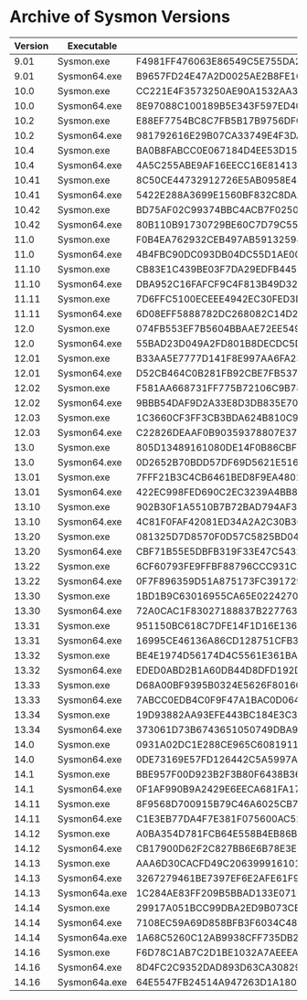 # Archive of Sysmon Versions

|Version|Executable|SHA256|VT URL|
|---|---|---|---|
| 9.01 | Sysmon.exe | F4981FF476063E86549C5E755DA2D4A80BB1A271D2EC9BB3A35582B4D35924DA | https://www.virustotal.com/gui/file/f4981ff476063e86549c5e755da2d4a80bb1a271d2ec9bb3a35582b4d35924da/detection |
| 9.01 | Sysmon64.exe | B9657FD24E47A2D0025AE2B8FE169A4CAF248C85CC1A11DC25241B6F61E44D55 | https://www.virustotal.com/gui/file/b9657fd24e47a2d0025ae2b8fe169a4caf248c85cc1a11dc25241b6f61e44d55/detection |
| 10.0 | Sysmon.exe | CC221E4F3573250AE90A1532AA3C4AB657E8711CA5B3A8E93B6B24A0E617E45F | https://www.virustotal.com/gui/file/cc221e4f3573250ae90a1532aa3c4ab657e8711ca5b3a8e93b6b24a0e617e45f/detection |
| 10.0 | Sysmon64.exe | 8E97088C100189B5E343F597ED40C4D9992972411FCC4922CFEA9DDB10FAB9B2 | https://www.virustotal.com/gui/file/8e97088c100189b5e343f597ed40c4d9992972411fcc4922cfea9ddb10fab9b2/detection |
| 10.2 | Sysmon.exe | E88EF7754BC8C7FB5B17B9756DF0895820F3CD6A182FDE7816C039346A4DC7CA | https://www.virustotal.com/gui/file/e88ef7754bc8c7fb5b17b9756df0895820f3cd6a182fde7816c039346a4dc7ca/detection |
| 10.2 | Sysmon64.exe | 981792616E29B07CA33749E4F3DA9769A850C61CED86F71716E0AF475BBD2DF1 | https://www.virustotal.com/gui/file/981792616e29b07ca33749e4f3da9769a850c61ced86f71716e0af475bbd2df1/detection |
| 10.4 | Sysmon.exe | BA0B8FABCC0E067184D4EE53D155D1245A435247539A64DD2A6621729DD24E5B | https://www.virustotal.com/gui/file/ba0b8fabcc0e067184d4ee53d155d1245a435247539a64dd2a6621729dd24e5b/detection |
| 10.4 | Sysmon64.exe | 4A5C255ABE9AF16EECC16E81413B150C997632FE4D82EB6D8CCF255BE6E5152C | https://www.virustotal.com/gui/file/4a5c255abe9af16eecc16e81413b150c997632fe4d82eb6d8ccf255be6e5152c/detection |
| 10.41 | Sysmon.exe | 8C50CE44732912726E5AB0958E4199DEEE77F904CD746369F37B91E67A9826C6 | https://www.virustotal.com/gui/file/8c50ce44732912726e5ab0958e4199deee77f904cd746369f37b91e67a9826c6/detection |
| 10.41 | Sysmon64.exe | 5422E288A3699E1560BF832C8DAABC65D78590B6D78C3BAA9F788DA67DEA049D | https://www.virustotal.com/gui/file/5422e288a3699e1560bf832c8daabc65d78590b6d78c3baa9f788da67dea049d/detection |
| 10.42 | Sysmon.exe | BD75AF02C99374BBC4ACB7F02502426BBBA007E4E44FF7F439D7F8A7B9BB4C5C | https://www.virustotal.com/gui/file/bd75af02c99374bbc4acb7f02502426bbba007e4e44ff7f439d7f8a7b9bb4c5c/detection |
| 10.42 | Sysmon64.exe | 80B110B91730729BE60C7D79C55FFF0EC893FD4CFB5F44D04C433EE8E95C5E20 | https://www.virustotal.com/gui/file/80b110b91730729be60c7d79c55fff0ec893fd4cfb5f44d04c433ee8e95c5e20/detection |
| 11.0 | Sysmon.exe | F0B4EA762932CEB497AB59132594501C871D64A1373B064A9198D4ED051730C1 | https://www.virustotal.com/gui/file/f0b4ea762932ceb497ab59132594501c871d64a1373b064a9198d4ed051730c1/detection |
| 11.0 | Sysmon64.exe | 4B4FBC90DC093DB04DC55D1AE00A243459A335178D2D5ECD92508E8DA2D7DFDA | https://www.virustotal.com/gui/file/4b4fbc90dc093db04dc55d1ae00a243459a335178d2d5ecd92508e8da2d7dfda/detection |
| 11.10 | Sysmon.exe | CB83E1C439BE03F7DA29EDFB4452FD5EE21FA616878BD70F4D44F77355704C3E | https://www.virustotal.com/gui/file/cb83e1c439be03f7da29edfb4452fd5ee21fa616878bd70f4d44f77355704c3e/detection |
| 11.10 | Sysmon64.exe | DBA952C16FAFCF9C4F813B49D32EBF4453989CDAAAE058A0970595AED7C8B83E | https://www.virustotal.com/gui/file/dba952c16fafcf9c4f813b49d32ebf4453989cdaaae058a0970595aed7c8b83e/detection |
| 11.11 | Sysmon.exe | 7D6FFC5100ECEEE4942EC30FED3D8A9BF696044D60C4A48CF8BE8A8C6FCA58E2 | https://www.virustotal.com/gui/file/7d6ffc5100eceee4942ec30fed3d8a9bf696044d60c4a48cf8be8a8c6fca58e2/detection |
| 11.11 | Sysmon64.exe | 6D08EFF5888782DC268082C14D27D6A96E9B1BE2E77319F5D3291A4EC293DBD8 | https://www.virustotal.com/gui/file/6d08eff5888782dc268082c14d27d6a96e9b1be2e77319f5d3291a4ec293dbd8/detection |
| 12.0 | Sysmon.exe | 074FB553EF7B5604BBAAE72EE549133C0F2802D423610A5168F4475D9CA5FA5F | https://www.virustotal.com/gui/file/074fb553ef7b5604bbaae72ee549133c0f2802d423610a5168f4475d9ca5fa5f/detection |
| 12.0 | Sysmon64.exe | 55BAD23D049A2FD801B8DECDC5D960D4E27D7F92541E8B37557B7495CA5561A2 | https://www.virustotal.com/gui/file/55bad23d049a2fd801b8decdc5d960d4e27d7f92541e8b37557b7495ca5561a2/detection |
| 12.01 | Sysmon.exe | B33AA5E7777D141F8E997AA6FA234D29268FDBCF2F310C86995820AE9C13A766 | https://www.virustotal.com/gui/file/b33aa5e7777d141f8e997aa6fa234d29268fdbcf2f310c86995820ae9c13a766/detection |
| 12.01 | Sysmon64.exe | D52CB464C0B281FB92CBE7FB5370769D6A00369E082DF9147FBE10822397565E | https://www.virustotal.com/gui/file/d52cb464c0b281fb92cbe7fb5370769d6a00369e082df9147fbe10822397565e/detection |
| 12.02 | Sysmon.exe | F581AA668731FF775B72106C9B780A5B60CCC0A76E5E45BE751E1FA857483BC3 | https://www.virustotal.com/gui/file/f581aa668731ff775b72106c9b780a5b60ccc0a76e5e45be751e1fa857483bc3/detection |
| 12.02 | Sysmon64.exe | 9BBB54DAF9D2A33E8D3DB835E7043E7D1CB17D45539E94B10DB0C7CCDFD3A6C9 | https://www.virustotal.com/gui/file/9bbb54daf9d2a33e8d3db835e7043e7d1cb17d45539e94b10db0c7ccdfd3a6c9/detection |
| 12.03 | Sysmon.exe | 1C3660CF3FF3CB3BDA624B810C97FC8C1E7936A4F203331091B94427BE176A6C | https://www.virustotal.com/gui/file/1c3660cf3ff3cb3bda624b810c97fc8c1e7936a4f203331091b94427be176a6c/detection |
| 12.03 | Sysmon64.exe | C22826DEAAF0B90359378807E37F6F984842EB41D6DDEFE09CCD243E54A24779 |https://www.virustotal.com/gui/file/c22826deaaf0b90359378807e37f6f984842eb41d6ddefe09ccd243e54a24779/detection |
| 13.0 | Sysmon.exe | 805D13489161080DE14F0B86CBF1F28EF3291D882A572D65A30AAB9CB1F18379 | https://www.virustotal.com/gui/file/805d13489161080de14f0b86cbf1f28ef3291d882a572d65a30aab9cb1f18379/detection |
| 13.0 | Sysmon64.exe | 0D2652B70BDD57DF69D5621E5161CDDD79CD73CD67BC4E8752CDAB7E6D121945 | https://www.virustotal.com/gui/file/0d2652b70bdd57df69d5621e5161cddd79cd73cd67bc4e8752cdab7e6d121945/detection |
| 13.01 | Sysmon.exe | 7FFF21B3C4CB6461BED8F9EA4801AA676EB95998752CC1AF2452F650092DB8CD | https://www.virustotal.com/gui/file/7fff21b3c4cb6461bed8f9ea4801aa676eb95998752cc1af2452f650092db8cd/detection |
| 13.01 | Sysmon64.exe | 422EC998FED690C2EC3239A4BB80075F098A9A95CBDFFBC873365B9F7136A02A | https://www.virustotal.com/gui/file/422ec998fed690c2ec3239a4bb80075f098a9a95cbdffbc873365b9f7136a02a/detection |
| 13.10 | Sysmon.exe | 902B30F1A5510B7B72BAD794AF3614B487360553E6246F6358B6A64A57046800 | https://www.virustotal.com/gui/file/902b30f1a5510b7b72bad794af3614b487360553e6246f6358b6a64a57046800/detection |
| 13.10 | Sysmon64.exe | 4C81F0FAF42081ED34A2A2C30B3C2DD4110A7394C741BAA19DE6BAF5D46BF004 | https://www.virustotal.com/gui/file/4c81f0faf42081ed34a2a2c30b3c2dd4110a7394c741baa19de6baf5d46bf004/detection |
| 13.20 | Sysmon.exe | 081325D7D8570F0D57C5825BD04701C9B6F1F78773EB76365A5EC85826170D90 | https://www.virustotal.com/gui/file/081325d7d8570f0d57c5825bd04701c9b6f1f78773eb76365a5ec85826170d90/detection |
| 13.20 | Sysmon64.exe | CBF71B55E5DBFB319F33E47C5431F41B4B90A1568AC8B882BDCDFF1847E43D66 | https://www.virustotal.com/gui/file/cbf71b55e5dbfb319f33e47c5431f41b4b90a1568ac8b882bdcdff1847e43d66/detection |
| 13.22 | Sysmon.exe | 6CF60793FE9FFBF88796CCC931C3EC4FEA7EABA26210A599D2286EDAF62B40AF | https://www.virustotal.com/gui/file/6cf60793fe9ffbf88796ccc931c3ec4fea7eaba26210a599d2286edaf62b40af/detection |
| 13.22 | Sysmon64.exe | 0F7F896359D51A875173FC391729C2BFAC1AC335C7D7CAC8C83EDC34A08E58A1 | https://www.virustotal.com/gui/file/0f7f896359d51a875173fc391729c2bfac1ac335c7d7cac8c83edc34a08e58a1/detection |
| 13.30 | Sysmon.exe | 1BD1B9C63016955CA65E022427097EC16B0FEFB65F10BF51D25F0455BBBB5FB6 | https://www.virustotal.com/gui/file/1bd1b9c63016955ca65e022427097ec16b0fefb65f10bf51d25f0455bbbb5fb6 |
| 13.30 | Sysmon64.exe |  72A0CAC1F83027188837B227763EE0688396A29D989504A1394568D509DF4153| https://www.virustotal.com/gui/file/72a0cac1f83027188837b227763ee0688396a29d989504a1394568d509df4153 |
| 13.31 | Sysmon.exe | 951150BC618C7DFE14F1D16E136DA0D62D3DE2E960C83EAE08E12AAD2D0F4246 | https://www.virustotal.com/gui/file/951150bc618c7dfe14f1d16e136da0d62d3de2e960c83eae08e12aad2d0f4246 |
| 13.31 | Sysmon64.exe | 16995CE46136A86CD128751CFB37195E33B33845FB7CD215420BEA8C87ECC1B4 | https://www.virustotal.com/gui/file/16995ce46136a86cd128751cfb37195e33b33845fb7cd215420bea8c87ecc1b4 |
| 13.32 | Sysmon.exe | BE4E1974D56174D4C5561E361BAFB6773148E0C5A02FF76D19C11B642F1B4DF5 | https://www.virustotal.com/gui/file/be4e1974d56174d4c5561e361bafb6773148e0c5a02ff76d19c11b642f1b4df5 |
| 13.32 | Sysmon64.exe | EDED0ABD2B1A60DB44D8DFD192D210A0028657FF1D603916B55D7C072934F3BA | https://www.virustotal.com/gui/file/eded0abd2b1a60db44d8dfd192d210a0028657ff1d603916b55d7c072934f3ba |
| 13.33 | Sysmon.exe | D68A00BF9395B0324E5626F8016CB3DF88543D96807F762527FFDDA759DE65F3 | https://www.virustotal.com/gui/file/d68a00bf9395b0324e5626f8016cb3df88543d96807f762527ffdda759de65f3|
| 13.33 | Sysmon64.exe | 7ABCC0EDB4C0F9F47A1BAC0D06401504E1E91C4B1A4E679F01AD539F364D6881 | https://www.virustotal.com/gui/file/7abcc0edb4c0f9f47a1bac0d06401504e1e91c4b1a4e679f01ad539f364d6881 |
| 13.34 | Sysmon.exe | 19D93882AA93EFE443BC184E3C350E5CB4118E2EF6F3F3EFB535E08880184919 | https://www.virustotal.com/gui/file/19d93882aa93efe443bc184e3c350e5cb4118e2ef6f3f3efb535e08880184919 |
| 13.34 | Sysmon64.exe | 373061D73B6743651050749DBA958090A954939109FC51DD27E548B0D71CD75C | https://www.virustotal.com/gui/file/373061d73b6743651050749dba958090a954939109fc51dd27e548b0d71cd75c |
| 14.0 | Sysmon.exe | 0931A02DC1E288CE965C6081911BFE7ACA3659625211064A3078D062AC0076C7 | https://www.virustotal.com/gui/file/0931a02dc1e288ce965c6081911bfe7aca3659625211064a3078d062ac0076c7 |
| 14.0 | Sysmon64.exe | 0DE73169E57FD126442C5A5997A14385CE2FBDC989FFB4C281CA85FAE239E727 | https://www.virustotal.com/gui/file/0de73169e57fd126442c5a5997a14385ce2fbdc989ffb4c281ca85fae239e727 |
| 14.1 | Sysmon.exe | BBE957F00D923B2F3B80F6438B36CC18F253ABFC17B7C8444FE029D221B172FF | https://www.virustotal.com/gui/file/bbe957f00d923b2f3b80f6438b36cc18f253abfc17b7c8444fe029d221b172ff |
| 14.1 | Sysmon64.exe | 0F1AF990B9A2429E6EECA681FA174756B0BA1E129E428CAFF8E1D9D52C519934 | https://www.virustotal.com/gui/file/0f1af990b9a2429e6eeca681fa174756b0ba1e129e428caff8e1d9d52c519934 |
| 14.11 | Sysmon.exe | 8F9568D700915B79C46A6025CB777429CE601C66A845151ECE59D5A2E5DF817F | https://www.virustotal.com/gui/file/bbe957f00d923b2f3b80f6438b36cc18f253abfc17b7c8444fe029d221b172ff |
| 14.11 | Sysmon64.exe | C1E3EB77DA4F7E381F075600AC5294B2A53361FE3CAE3E8C49CE573D5414089B | https://www.virustotal.com/gui/file/C1E3EB77DA4F7E381F075600AC5294B2A53361FE3CAE3E8C49CE573D5414089B |
| 14.12 | Sysmon.exe | A0BA354D781FCB64E558B4EB86B219F206C7C09754F2064BC659500EB87148ED | https://www.virustotal.com/gui/file/8F9568D700915B79C46A6025CB777429CE601C66A845151ECE59D5A2E5DF817F |
| 14.12 | Sysmon64.exe | CB17900D62F2C827BB6E6B78E3E5CD409B0A4D545B0E2CBB259E8473F6CD5973 | https://www.virustotal.com/gui/file/CB17900D62F2C827BB6E6B78E3E5CD409B0A4D545B0E2CBB259E8473F6CD5973 |
| 14.13 | Sysmon.exe | AAA6D30CACFD49C2063999161016B4E94975F0A9C3E1D6E931949F99BBF17BC7 | https://www.virustotal.com/gui/file/AAA6D30CACFD49C2063999161016B4E94975F0A9C3E1D6E931949F99BBF17BC7 |
| 14.13 | Sysmon64.exe | 3267279461BE7397EF6E2AFE61F9396E42475577F8C76648DBCAE1B831B6FD3E | https://www.virustotal.com/gui/file/3267279461BE7397EF6E2AFE61F9396E42475577F8C76648DBCAE1B831B6FD3E |
| 14.13 | Sysmon64a.exe | 1C284AE83FF209B5BBAD133E071F6D9E88E32C669AE6057459C8A0E633EE0560 | https://www.virustotal.com/gui/file/1C284AE83FF209B5BBAD133E071F6D9E88E32C669AE6057459C8A0E633EE0560 |
| 14.14 | Sysmon.exe | 29917A051BCC99DBA2ED9B073CE838CEC9CF858DD6EED9AEE0C464D29B629FB2 | https://www.virustotal.com/gui/file/29917A051BCC99DBA2ED9B073CE838CEC9CF858DD6EED9AEE0C464D29B629FB2 |
| 14.14 | Sysmon64.exe | 7108EC59A69D858BFB3F6034C4812C2D7EC348ECC952FD30C65A913C17F68E35 | https://www.virustotal.com/gui/file/7108EC59A69D858BFB3F6034C4812C2D7EC348ECC952FD30C65A913C17F68E35 |
| 14.14 | Sysmon64a.exe | 1A68C5260C12AB9938CFF735DB23B49F676E65A8A11AABEEDA1D264CC49164F9 | https://www.virustotal.com/gui/file/1A68C5260C12AB9938CFF735DB23B49F676E65A8A11AABEEDA1D264CC49164F9 |
| 14.16 | Sysmon.exe | F6D78C1AB7C2D1BE1032A7AEEEAF62930833E046EE33C1D8AF69D01D7C3CD249 | https://www.virustotal.com/gui/file/F6D78C1AB7C2D1BE1032A7AEEEAF62930833E046EE33C1D8AF69D01D7C3CD249 |
| 14.16 | Sysmon64.exe | 8D4FC2C9352DAD893D63CA30829B35C935E304C2FD0BE83E7DAEBBE59A558694 | https://www.virustotal.com/gui/file/8D4FC2C9352DAD893D63CA30829B35C935E304C2FD0BE83E7DAEBBE59A558694 |
| 14.16 | Sysmon64a.exe | 64E5547FB24514A947263D1A18059B995A5524342D2C11F90A053ECAF8CD9124 | https://www.virustotal.com/gui/file/64E5547FB24514A947263D1A18059B995A5524342D2C11F90A053ECAF8CD9124 |